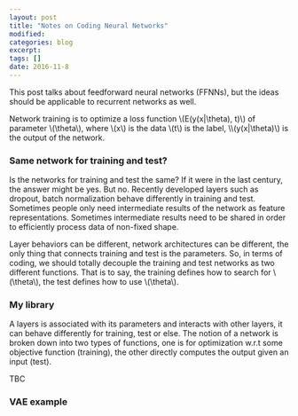 ```yaml
---
layout: post
title: "Notes on Coding Neural Networks"
modified:
categories: blog
excerpt:
tags: []
date: 2016-11-8
---
```


This post talks about feedforward neural networks (FFNNs), but the ideas should be applicable to recurrent networks as well.

Network training is to optimize a loss function \\(E(y(x|\theta), t)\\) of parameter \\(\theta\\), where \\(x\\) is the data \\(t\\) is the label, \\\\(y(x|\theta)\\) is the output of the network. 

### Same network for training and test?
Is the networks for training and test the same? If it were in the last century, the answer might be yes. But no. 
Recently developed layers such as dropout, batch normalization behave differently in training and test. 
Sometimes people only need intermediate results of the network as feature representations. 
Sometimes intermediate results need to be shared in order to efficiently process data of non-fixed shape.

Layer behaviors can be different, network architectures can be different, 
the only thing that connects training and test is the parameters. 
So, in terms of coding, we should totally decouple the training and test networks as two different functions. 
That is to say, the training defines how to search for \\(\theta\\), the test defines how to use \\(\theta\\).

### My library
A layers is associated with its parameters and interacts with other layers, 
it can behave differently for training, test or else. 
The notion of a network is broken down into two types of functions, 
one is for optimization w.r.t some objective function (training), 
the other directly computes the output given an input (test).

TBC
### VAE example
